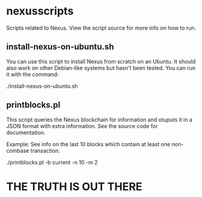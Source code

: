 # nexusscripts

Scripts related to Nexus. View the script source for more info on how to run.

## install-nexus-on-ubuntu.sh

You can use this script to install Nexus from scratch on an Ubuntu.
It should also work on other Debian-like systems but hasn't been tested.
You can run it with the command:

 ./install-nexus-on-ubuntu.sh

##  printblocks.pl

This script queries the Nexus blockchain for information and otuputs it in a JSON format with extra information.
See the source code for documentation.

Example: See info on the last 10 blocks which contain at least one non-coinbase transaction.

 ./printblocks.pl -b current -n 10 -m 2


# THE TRUTH IS OUT THERE
